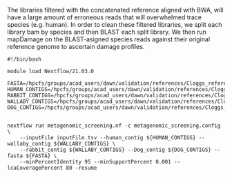 The libraries filtered with the concatenated reference aligned with BWA, will have a large amount of erroneous reads that will overwhelmed trace species (e.g. human). In order to clean these filtered libraries, we split each library bam by species and then BLAST each split library. We then run mapDamage on the BLAST-asigned species reads against their original reference genome to ascertain damage profiles. 

```
#!/bin/bash

module load Nextflow/21.03.0

FASTA=/hpcfs/groups/acad_users/dawn/validation/references/Cloggs_reference_May2025/four_species.fna
HUMAN_CONTIGS=/hpcfs/groups/acad_users/dawn/validation/references/Cloggs_reference_May2025/Human.contigs
RABBIT_CONTIGS=/hpcfs/groups/acad_users/dawn/validation/references/Cloggs_reference_May2025/Rabbit.contigs
WALLABY_CONTIGS=/hpcfs/groups/acad_users/dawn/validation/references/Cloggs_reference_May2025/Wallaby.contigs
DOG_CONTIGS=/hpcfs/groups/acad_users/dawn/validation/references/Cloggs_reference_May2025/Dog.contigs


nextflow run metagenomic_screening.nf -c metagenomic_screening.config \
    --inputFile inputFile.tsv --human_contig ${HUMAN_CONTIGS} --wallaby_contig ${WALLABY_CONTIGS} \
    --rabbit_contig ${WALLABY_CONTIGS} --Dog_contig ${DOG_CONTIGS} --fasta ${FASTA} \
    --minPercentIdentity 95 --minSupportPercent 0.001 --lcaCoveragePercent 80 -resume
```

